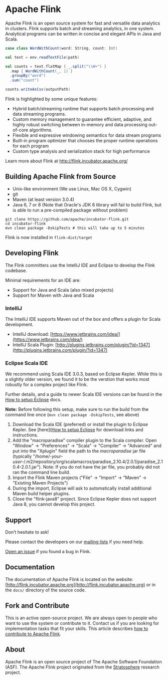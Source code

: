 # Apache Flink

Apache Flink is an open source system for fast and versatile data analytics in clusters. Flink supports batch and streaming analytics,
in one system. Analytical programs can be written in concise and elegant APIs in Java and Scala.

```scala
case class WordWithCount(word: String, count: Int)

val text = env.readTextFile(path)

val counts = text.flatMap { _.split("\\W+") }
  .map { WordWithCount(_, 1) }
  .groupBy("word")
  .sum("count")

counts.writeAsCsv(outputPath)
```

Flink is highlighted by some unique features:

* Hybrid batch/streaming runtime that supports batch processing and data streaming programs.
* Custom memory management to guarantee efficient, adaptive, and highly robust switching between in-memory and data processing out-of-core algorithms.
* Flexible and expressive windowing semantics for data stream programs
* Built-in program optimizer that chooses the proper runtime operations for each program
* Custom type analysis and serialization stack for high performance


Learn more about Flink at http://flink.incubator.apache.org/


## Building Apache Flink from Source

* Unix-like environment (We use Linux, Mac OS X, Cygwin)
* git
* Maven (at least version 3.0.4)
* Java 6, 7 or 8 (Note that Oracle's JDK 6 library will fail to build Flink, but is able to run a pre-compiled package without problem)

```
git clone https://github.com/apache/incubator-flink.git
cd incubator-flink
mvn clean package -DskipTests # this will take up to 5 minutes
```

Flink is now installed in `flink-dist/target`


## Developing Flink

The Flink committers use the IntelliJ IDE and Eclipse to develop the Flink codebase.

Minimal requirements for an IDE are:
* Support for Java and Scala (also mixed projects)
* Support for Maven with Java and Scala


### IntelliJ

The IntelliJ IDE supports Maven out of the box and offers a plugin for Scala development.

* IntelliJ download: [https://www.jetbrains.com/idea/](https://www.jetbrains.com/idea/)
* IntelliJ Scala Plugin: [http://plugins.jetbrains.com/plugin/?id=1347](http://plugins.jetbrains.com/plugin/?id=1347)

### Eclipse Scala IDE

We recommend using Scala IDE 3.0.3, based on Eclipse Kepler. While this is a slightly older version,
we found it to be the verstion that works most robustly for a complex project like Flink.

Further details, and a guide to newer Scala IDE versions can be found in the
[How to setup Eclipse](https://github.com/StephanEwen/incubator-flink/blob/master/docs/internal_setup_eclipse.md) docs.

**Note:** Before following this setup, make sure to run the build from the command line once
(`mvn clean package -DskipTests`, see above)

1. Download the Scala IDE (preferred) or install the plugin to Eclipse Kepler. See [here]([How to setup Eclipse](apache/incubator-flink/blob/master/docs/internal_setup_eclipse.md)
   for download links and instructions.
2. Add the "macroparadise" compiler plugin to the Scala compiler.
   Open "Window" -> "Preferences" -> "Scala" -> "Compiler" -> "Advanced" and put into the "Xplugin" field the path to
   the *macroparadise* jar file (typically "/home/*-your-user-*/.m2/repository/org/scalamacros/paradise_2.10.4/2.0.1/paradise_2.10.4-2.0.1.jar").
   Note: If you do not have the jar file, you probably did not ran the command line build.
3. Import the Flink Maven projects ("File" -> "Import" -> "Maven" -> "Existing Maven Projects") 
4. During the import, Eclipse will ask to automatically install additional Maven build helper plugins.
5. Close the "flink-java8" project. Since Eclipse Kepler does not support Java 8, you cannot develop this project.


## Support

Don’t hesitate to ask!

Please contact the developers on our [mailing lists](http://flink.incubator.apache.org/community.html#mailing-lists) if you need help.

[Open an issue](https://issues.apache.org/jira/browse/FLINK) if you found a bug in Flink.


## Documentation

The documentation of Apache Flink is located on the website: [http://flink.incubator.apache.org](http://flink.incubator.apache.org)
or in the `docs/` directory of the source code.


## Fork and Contribute

This is an active open-source project. We are always open to people who want to use the system or contribute to it. 
Contact us if you are looking for implementation tasks that fit your skills.
This article describes [how to contribute to Apache Flink](http://flink.incubator.apache.org/how-to-contribute.html).


## About

Apache Flink is an open source project of The Apache Software Foundation (ASF).
The Apache Flink project originated from the [Stratosphere](http://stratosphere.eu) research project.
